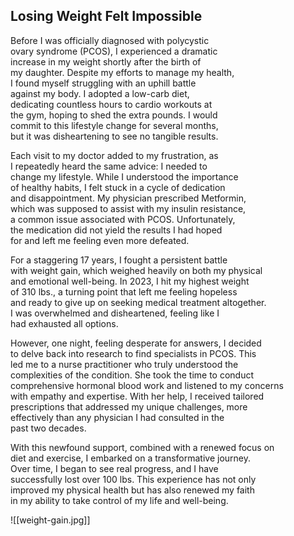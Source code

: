 ## Losing Weight Felt Impossible

Before I was officially diagnosed with polycystic  
ovary syndrome (PCOS), I experienced a dramatic  
increase in my weight shortly after the birth of  
my daughter. Despite my efforts to manage my health,  
I found myself struggling with an uphill battle  
against my body. I adopted a low-carb diet,  
dedicating countless hours to cardio workouts at  
the gym, hoping to shed the extra pounds. I would  
commit to this lifestyle change for several months,  
but it was disheartening to see no tangible results. 

Each visit to my doctor added to my frustration, as  
I repeatedly heard the same advice: I needed to  
change my lifestyle. While I understood the importance  
of healthy habits, I felt stuck in a cycle of dedication  
and disappointment. My physician prescribed Metformin,  
which was supposed to assist with my insulin resistance,  
a common issue associated with PCOS. Unfortunately,  
the medication did not yield the results I had hoped  
for and left me feeling even more defeated. 

For a staggering 17 years, I fought a persistent battle  
with weight gain, which weighed heavily on both my physical  
and emotional well-being. In 2023, I hit my highest weight  
of 310 lbs., a turning point that left me feeling hopeless  
and ready to give up on seeking medical treatment altogether.  
I was overwhelmed and disheartened, feeling like I  
had exhausted all options.

However, one night, feeling desperate for answers, I decided  
to delve back into research to find specialists in PCOS. This  
led me to a nurse practitioner who truly understood the   
complexities of the condition. She took the time to conduct  
comprehensive hormonal blood work and listened to my concerns  
with empathy and expertise. With her help, I received tailored  
prescriptions that addressed my unique challenges, more  
effectively than any physician I had consulted in the  
past two decades.

With this newfound support, combined with a renewed focus on  
diet and exercise, I embarked on a transformative journey.  
Over time, I began to see real progress, and I have  
successfully lost over 100 lbs. This experience has not only  
improved my physical health but has also renewed my faith  
in my ability to take control of my life and well-being.

![[weight-gain.jpg]]